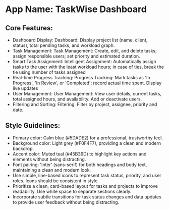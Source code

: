 # **App Name**: TaskWise Dashboard

## Core Features:

- Dashboard Display: Dashboard: Display project list (name, client, status), total pending tasks, and workload graph.
- Task Management: Task Management: Create, edit, and delete tasks; assign responsible users; set priority and estimated duration.
- Smart Task Assignment: Intelligent Assignment: Automatically assign tasks to the user with the least workload hours; in case of ties, break the tie using number of tasks assigned
- Real-time Progress Tracking: Progress Tracking: Mark tasks as 'In Progress', 'In Review', or 'Completed'; record actual time spent. Display live updates
- User Management: User Management: View user details, current tasks, total assigned hours, and availability.  Add or deactivate users.
- Filtering and Sorting: Filtering: Filter by project, assignee, priority and date.

## Style Guidelines:

- Primary color: Calm blue (#5DADE2) for a professional, trustworthy feel.
- Background color: Light grey (#F0F4F7), providing a clean and modern backdrop.
- Accent color: Muted teal (#45B39D) to highlight key actions and elements without being distracting.
- Font pairing: 'Inter' (sans-serif) for both headings and body text, maintaining a clean and modern look.
- Use simple, line-based icons to represent task status, priority, and user roles. Icons should be consistent in style.
- Prioritize a clean, card-based layout for tasks and projects to improve readability. Use white space to separate sections clearly.
- Incorporate subtle transitions for task status changes and data updates to provide user feedback without being distracting.